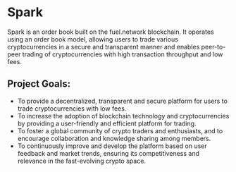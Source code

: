 # Spark   

Spark is an order book built on the fuel.network blockchain. It operates using an order book model, allowing users to trade various cryptocurrencies in a secure and transparent manner and enables peer-to-peer trading of cryptocurrencies with high transaction throughput and low fees.

## Project Goals: 
- To provide a decentralized, transparent and secure platform for users to trade cryptocurrencies with low fees.
- To increase the adoption of blockchain technology and cryptocurrencies by providing a user-friendly and efficient platform for trading.
- To foster a global community of crypto traders and enthusiasts, and to encourage collaboration and knowledge sharing among members.
- To continuously improve and develop the platform based on user feedback and market trends, ensuring its competitiveness and relevance in the fast-evolving crypto space.

